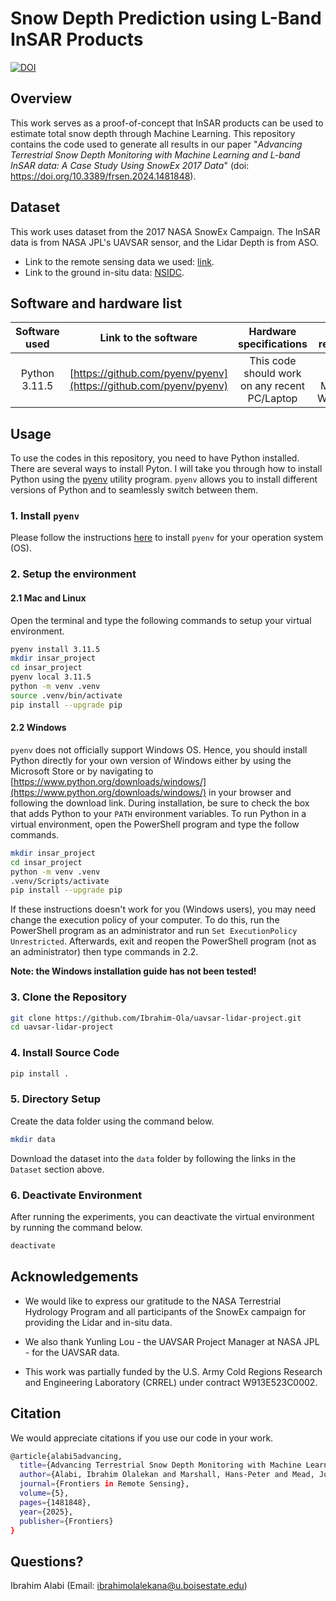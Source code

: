 
# Snow Depth Prediction using L-Band InSAR Products

[![DOI](https://img.shields.io/badge/DOI-10.3389/frsen.2024.1481848-blue.svg)](https://doi.org/10.3389/frsen.2024.1481848)


## Overview

This work serves as a proof-of-concept that InSAR products can be used to estimate total snow depth through Machine Learning. This repository contains the code used to generate all results in our paper "*Advancing Terrestrial Snow Depth Monitoring with Machine Learning and L-band InSAR data: A Case Study Using SnowEx 2017 Data*" (doi: https://doi.org/10.3389/frsen.2024.1481848).

## Dataset

This work uses dataset from the 2017 NASA SnowEx Campaign. The InSAR data is from NASA JPL's UAVSAR sensor, and the Lidar Depth is from ASO. 

* Link to the remote sensing data we used: [link](https://drive.google.com/drive/folders/1Oalh_TooAk3PzQaBbyIwcWffLVaIEkuR?usp=sharing).
* Link to the ground in-situ data: [NSIDC](https://nsidc.org/data/snex17_sd/versions/1).


## Software and hardware list

| Software used | Link to the software  | Hardware specifications  | OS required |
|:---:  |:---:  |:---:  |:---:  |
| Python 3.11.5  | [https://github.com/pyenv/pyenv](https://github.com/pyenv/pyenv) | This code should work on any recent PC/Laptop | Linux (any), MacOS, Windows|

## Usage

To use the codes in this repository, you need to have Python installed. There are several ways to install Pyton. I will take you through how to install Python using the [pyenv](https://github.com/pyenv/pyenv) utility program. `pyenv` allows you to install different versions of Python and to seamlessly switch between them.


### 1. Install `pyenv`

Please follow the instructions [here](https://github.com/pyenv/pyenv?tab=readme-ov-file#installation) to install `pyenv` for your operation system (OS).
### 2. Setup the environment

#### 2.1 Mac and Linux

Open the terminal and type the following commands to setup your virtual environment.

```bash
pyenv install 3.11.5
mkdir insar_project
cd insar_project
pyenv local 3.11.5
python -m venv .venv
source .venv/bin/activate
pip install --upgrade pip
```

#### 2.2 Windows

`pyenv` does not officially support Windows OS. Hence, you should install Python directly for your own version of Windows either by using the Microsoft Store or by navigating to [https://www.python.org/downloads/windows/](https://www.python.org/downloads/windows/) in your browser and following the download link. During installation, be sure to check the box that adds Python to your `PATH` environment variables. To run Python in a virtual environment, open the PowerShell program and type the follow commands.

```bash
mkdir insar_project
cd insar_project
python -m venv .venv
.venv/Scripts/activate
pip install --upgrade pip
```

If these instructions doesn't work for you (Windows users), you may need change the execution policy of your computer. To do this, run the PowerShell program as an administrator and run `Set ExecutionPolicy Unrestricted`. Afterwards, exit and reopen the PowerShell program (not as an administrator) then type commands in 2.2. 

**Note: the Windows installation guide has not been tested!** 

### 3. Clone the Repository

```bash
git clone https://github.com/Ibrahim-Ola/uavsar-lidar-project.git
cd uavsar-lidar-project
```

### 4. Install Source Code

```bash
pip install .
```

### 5. Directory Setup

Create the data folder using the command below.

```bash
mkdir data
```

Download the dataset into the `data` folder by following the links in the `Dataset` section above.


### 6. Deactivate Environment

After running the experiments, you can deactivate the virtual environment by running the command below.

```bash
deactivate
```

## Acknowledgements

- We would like to express our gratitude to the NASA Terrestrial Hydrology Program and all participants of the SnowEx campaign for providing the Lidar and in-situ data. 

- We also thank Yunling Lou - the UAVSAR Project Manager at NASA JPL - for the UAVSAR data. 

- This work was partially funded by the U.S. Army Cold Regions Research and Engineering Laboratory (CRREL) under contract W913E523C0002.


## Citation

We would appreciate citations if you use our code in your work.

```bash
@article{alabi5advancing,
  title={Advancing Terrestrial Snow Depth Monitoring with Machine Learning and L-band InSAR Data: A Case Study Using SnowEx 2017 Data},
  author={Alabi, Ibrahim Olalekan and Marshall, Hans-Peter and Mead, Jodi and Trujillo, Ernesto},
  journal={Frontiers in Remote Sensing},
  volume={5},
  pages={1481848},
  year={2025},
  publisher={Frontiers}
}
```

## Questions?

Ibrahim Alabi (Email: ibrahimolalekana@u.boisestate.edu)